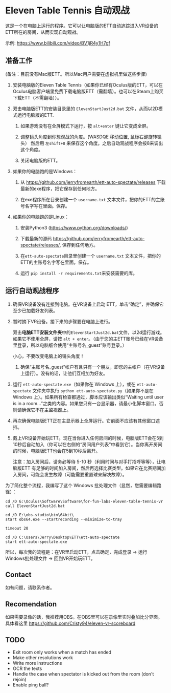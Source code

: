 # Eleven Table Tennis 自动观战

这是一个在电脑上运行的程序。它可以让电脑版的ETT自动追踪进入VR设备的ETT所在的房间，从而实现自动观战。

示例: https://www.bilibili.com/video/BV1jR4y1H7gf

## 准备工作

(备注：目前没有Mac版ETT。所以Mac用户需要在虚拟机里做这些步骤)

1. 安装电脑版的Eleven Table Tennis（如果你已经有Oculus版的ETT，可以在Oculus电脑客户端里免费下载电脑版ETT（需翻墙）。也可以在Steam上购买下载ETT（不需翻墙））。

2. 双击电脑版ETT的安装目录里的 `ElevenStartJust2d.bat` 文件，从而以2D模式运行电脑版的ETT.

   1. 如果游戏没有在全屏模式下运行，按 `alt+enter` 键让它变成全屏。

   2. 调整镜头角度到你想观战的角度。(WASDQE 移动位置, 鼠标右键旋转镜头）
      然后用 `左shift+8` 来保存这个角度。之后自动观战程序会按8来调出这个角度。

   3. 关闭电脑版的ETT。

3. 如果你的电脑跑的是Windows：
   
   1. 从 https://github.com/jerryfromearth/ett-auto-spectate/releases 下载最新的exe程序，把它保存到任何地方。

   2. 在exe程序所在目录创建一个 `username.txt` 文本文件，把你的ETT的主账号名字写在里面。保存。

4. 如果你的电脑跑的是Linux：

   1. 安装Python3 (https://www.python.org/downloads/)

   2. 下载最新的源码 https://github.com/jerryfromearth/ett-auto-spectate/releases/, 保存到任何地方。

   3. 在`ett-auto-spectate`目录里创建一个 `username.txt` 文本文件，把你的ETT的主账号名字写在里面。保存。

   4. 运行 `pip install -r requirements.txt`来安装需要的库。

## 运行自动观战程序

1. 确保VR设备没有连接到电脑。在VR设备上启动 ETT，单击“确定”，并确保它至少已加载好友列表。

1. 暂时摘下VR设备。接下来的步骤要在电脑上进行。
   
   双击**电脑ETT安装文件夹**中的`ElevenStartJust2d.bat`文件，以2d运行游戏。如果它不使用全屏，请按 `alt + enter`。（由于您的主ETT账号已经在VR设备里登录，所以电脑版会使用“主账号名\_guest”账号登录。）
   
   小心，不要改变电脑上的镜头角度！

   1. 确保“主账号名\_guest”帐户有且只有一个朋友，即您的主帐户（在VR设备上运行）。没有的话，让他们互相加为好友。

2. 运行 `ett-auto-spectate.exe`（如果你在 Windows 上），或在 `ett-auto-spectate` 文件夹中执行 `python ett-auto-spectate.py`（如果你不是在 Windows 上）。如果所有检查都通过，脚本应该输出类似“Waiting until user <your-user-name> is in a room...”之类的内容。如果您只有一台显示器，请最小化脚本窗口。否则请确保它不在主监视器上。

3. 再次确保电脑版ETT正在主显示器上全屏运行。它前面不应该有其他窗口遮挡。

4. 戴上VR设备开始玩ETT。现在当你进入任何房间的时候，电脑版ETT会在5到10秒后自动加入（你可以在右侧的“房间用户列表”中看到它）。当你离开房间的时候，电脑版ETT也会在5到10秒后离开。

   注意：加入房间后，请务必等待 5-10 秒（利用时间与对手打招呼等等），让电脑版ETT 有足够的时间加入房间，然后再选择比赛类型。如果它在比赛期间加入房间，可能会发生故障（可能需要重置球来解决故障）。

为了简化整个流程，我编写了这个 Windows 批处理文件（显然，您需要编辑路径）：

```
cd /D G:\Oculus\Software\Software\for-fun-labs-eleven-table-tennis-vr
call ElevenStartJust2d.bat

cd /D E:\obs-studio\bin\64bit\
start obs64.exe --startrecording --minimize-to-tray

timeout 20

cd /D C:\Users\Jerry\Desktop\ETT\ett-auto-spectate
start ett-auto-spectate.exe
```

所以，每次我的流程是：在VR里启动ETT，点击确定，完成登录 -> 运行Windows批处理文件 -> 回到VR开始玩ETT。


## Contact

如有问题，请联系作者。

## Recomendation

如果需要录像的话，我推荐用OBS。在OBS里可以在录像里实时叠加比分界面。具体看这里 https://github.com/Cristy94/eleven-vr-scoreboard

## TODO

- Exit room only works when a match has ended
- Make other resolutions work
- Write more instructions
- OCR the texts
- Handle the case when spectator is kicked out from the room (don't rejoin)
- Enable ping ball?
